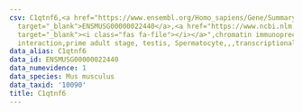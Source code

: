 ```yaml
---
csv: C1qtnf6,<a href="https://www.ensembl.org/Homo_sapiens/Gene/Summary?db=core;g=ENSMUSG00000022440"
  target="_blank">ENSMUSG00000022440</a>,<a href="https://www.ncbi.nlm.nih.gov/pubmed/25450459"
  target="_blank"><i class="fas fa-file"></i></a>",chromatin immunoprecipitation assay,direct
  interaction,prime adult stage, testis, Spermatocyte,,,transcriptional regulation,
data_alias: C1qtnf6
data_id: ENSMUSG00000022440
data_numevidence: 1
data_species: Mus musculus
data_taxid: '10090'
title: C1qtnf6
---
```


